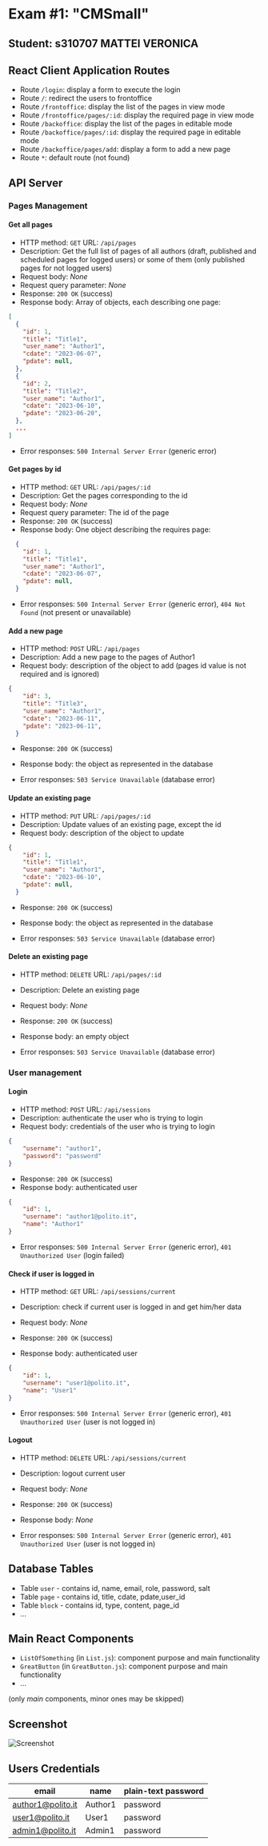 # Exam #1: "CMSmall"
## Student: s310707 MATTEI VERONICA

## React Client Application Routes

- Route `/login`: display a form to execute the login
- Route `/`: redirect the users to frontoffice
- Route `/frontoffice`: display the list of the pages in view mode
- Route `/frontoffice/pages/:id`: display the required page in view mode
- Route `/backoffice`: display the list of the pages in editable mode
- Route `/backoffice/pages/:id`: display the required page in editable mode
- Route `/backoffice/pages/add`: display a form to add a new page
- Route `*`: default route (not found)

## API Server

### Pages Management

#### Get all pages

* HTTP method: `GET`  URL: `/api/pages`
* Description: Get the full list of pages of all authors (draft, published and scheduled pages for logged users) or some of them (only published pages for not logged users)
* Request body: _None_
* Request query parameter: _None_
* Response: `200 OK` (success)
* Response body: Array of objects, each describing one page:

``` JSON
[
  {
    "id": 1,
    "title": "Title1",
    "user_name": "Author1",
    "cdate": "2023-06-07",
    "pdate": null,
  },
  {
    "id": 2,
    "title": "Title2",
    "user_name": "Author1",
    "cdate": "2023-06-10",
    "pdate": "2023-06-20",
  },
  ...
]
```

* Error responses:  `500 Internal Server Error` (generic error)

#### Get pages by id

* HTTP method: `GET`  URL: `/api/pages/:id`
* Description: Get the pages corresponding to the id
* Request body: _None_
* Request query parameter: The id of the page
* Response: `200 OK` (success)
* Response body: One object describing the requires page:

``` JSON
  {
    "id": 1,
    "title": "Title1",
    "user_name": "Author1",
    "cdate": "2023-06-07",
    "pdate": null,
  }
```

* Error responses:  `500 Internal Server Error` (generic error), `404 Not Found` (not present or unavailable)

#### Add a new page

* HTTP method: `POST`  URL: `/api/pages`
* Description: Add a new page to the pages of Author1
* Request body: description of the object to add (pages id value is not required and is ignored)

``` JSON
{
    "id": 3,
    "title": "Title3",
    "user_name": "Author1",
    "cdate": "2023-06-11",
    "pdate": "2023-06-11",
  }
```

* Response: `200 OK` (success)
* Response body: the object as represented in the database

* Error responses: `503 Service Unavailable` (database error)

#### Update an existing page

* HTTP method: `PUT`  URL: `/api/pages/:id`
* Description: Update values of an existing page, except the id
* Request body: description of the object to update

``` JSON
{
    "id": 1,
    "title": "Title1",
    "user_name": "Author1",
    "cdate": "2023-06-10",
    "pdate": null,
  }
```

* Response: `200 OK` (success)
* Response body: the object as represented in the database

* Error responses: `503 Service Unavailable` (database error)

#### Delete an existing page

* HTTP method: `DELETE`  URL: `/api/pages/:id`
* Description: Delete an existing page
* Request body: _None_

* Response: `200 OK` (success)
* Response body: an empty object

* Error responses:  `503 Service Unavailable` (database error)

### User management

#### Login

* HTTP method: `POST`  URL: `/api/sessions`
* Description: authenticate the user who is trying to login
* Request body: credentials of the user who is trying to login

``` JSON
{
    "username": "author1",
    "password": "password"
}
```

* Response: `200 OK` (success)
* Response body: authenticated user

``` JSON
{
    "id": 1,
    "username": "author1@polito.it", 
    "name": "Author1"
}
```

* Error responses:  `500 Internal Server Error` (generic error), `401 Unauthorized User` (login failed)

#### Check if user is logged in

* HTTP method: `GET`  URL: `/api/sessions/current`
* Description: check if current user is logged in and get him/her data
* Request body: _None_
* Response: `200 OK` (success)

* Response body: authenticated user

``` JSON
{
    "id": 1,
    "username": "user1@polito.it", 
    "name": "User1"
}
```

* Error responses: `500 Internal Server Error` (generic error), `401 Unauthorized User` (user is not logged in)

#### Logout

* HTTP method: `DELETE`  URL: `/api/sessions/current`
* Description: logout current user
* Request body: _None_
* Response: `200 OK` (success)

* Response body: _None_

* Error responses: `500 Internal Server Error` (generic error), `401 Unauthorized User` (user is not logged in)

## Database Tables

- Table `user` - contains id, name, email, role, password, salt
- Table `page` - contains id, title, cdate, pdate,user_id
- Table `block` - contains id, type, content, page_id
- ...

## Main React Components

- `ListOfSomething` (in `List.js`): component purpose and main functionality
- `GreatButton` (in `GreatButton.js`): component purpose and main functionality
- ...

(only _main_ components, minor ones may be skipped)

## Screenshot

![Screenshot](./img/screenshot.jpg)

## Users Credentials

|         email         |   name   | plain-text password |
|-----------------------|----------|---------------------|
| author1@polito.it    | Author1     | password            |
| user1@polito.it | User1   | password            |
| admin1@polito.it    | Admin1 | password            |
